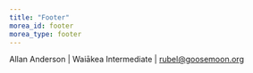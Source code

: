 ```yaml
---
title: "Footer"
morea_id: footer
morea_type: footer
---
```


Allan Anderson | Waiākea Intermediate |
rubel@goosemoon.org
